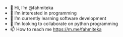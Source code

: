 - 👋 Hi, I’m @fahmiteka
- 👀 I’m interested in programming
- 🌱 I’m currently learning software development
- 💞️ I’m looking to collaborate on python programming 
- 📫 How to reach me https://m.me/fahmiteka

<!---
fahmiteka/fahmiteka is a ✨ special ✨ repository because its `README.md` (this file) appears on your GitHub profile.
You can click the Preview link to take a look at your changes.
--->
